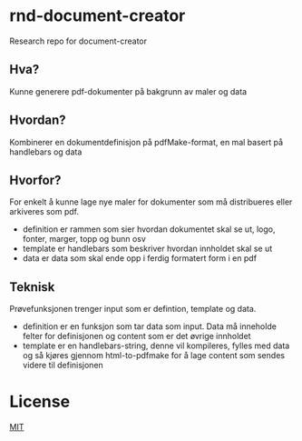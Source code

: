 # rnd-document-creator

Research repo for document-creator

## Hva?

Kunne generere pdf-dokumenter på bakgrunn av maler og data

## Hvordan?

Kombinerer en dokumentdefinisjon på pdfMake-format, en mal basert på handlebars og data

## Hvorfor?

For enkelt å kunne lage nye maler for dokumenter som må distribueres eller arkiveres som pdf.

- definition er rammen som sier hvordan dokumentet skal se ut, logo, fonter, marger, topp og bunn osv
- template er handlebars som beskriver hvordan innholdet skal se ut
- data er data som skal ende opp i ferdig formatert form i en pdf

## Teknisk

Prøvefunksjonen trenger input som er defintion, template og data.
- definition er en funksjon som tar data som input. Data må inneholde felter for definisjonen og content som er det øvrige innholdet
- template er en handlebars-string, denne vil kompileres, fylles med data og så kjøres gjennom html-to-pdfmake for å lage content som sendes videre til definisjonen

# License

[MIT](LICENSE)
